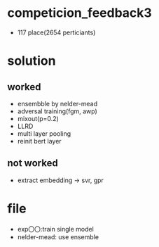 # competicion_feedback3
- 117 place(2654 perticiants)

# solution

## worked
- ensembble by nelder-mead
- adversal training(fgm, awp)
- mixout(p=0.2)
- LLRD
- multi layer pooling
- reinit bert layer

## not worked
- extract embedding -> svr, gpr

# file
- exp〇〇:train single model
- nelder-mead: use ensemble 